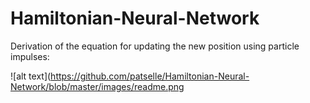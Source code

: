 # Hamiltonian-Neural-Network

Derivation of the equation for updating the new position using particle impulses:

![alt text](https://github.com/patselle/Hamiltonian-Neural-Network/blob/master/images/readme.png
